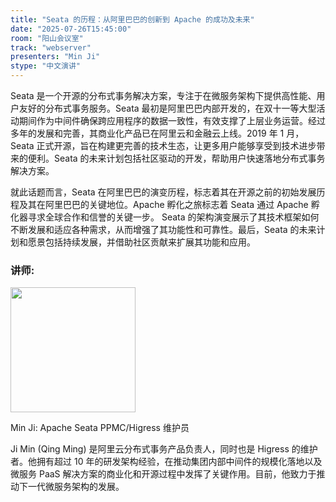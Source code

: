 ```yaml
---
title: "Seata 的历程：从阿里巴巴的创新到 Apache 的成功及未来"
date: "2025-07-26T15:45:00"
room: "阳山会议室"
track: "webserver"
presenters: "Min Ji"
stype: "中文演讲"
---
```


Seata 是一个开源的分布式事务解决方案，专注于在微服务架构下提供高性能、用户友好的分布式事务服务。Seata 最初是阿里巴巴内部开发的，在双十一等大型活动期间作为中间件确保跨应用程序的数据一致性，有效支撑了上层业务运营。经过多年的发展和完善，其商业化产品已在阿里云和金融云上线。2019 年 1 月，Seata 正式开源，旨在构建更完善的技术生态，让更多用户能够享受到技术进步带来的便利。Seata 的未来计划包括社区驱动的开发，帮助用户快速落地分布式事务解决方案。

就此话题而言，Seata 在阿里巴巴的演变历程，标志着其在开源之前的初始发展历程及其在阿里巴巴的关键地位。Apache 孵化之旅标志着 Seata 通过 Apache 孵化器寻求全球合作和信誉的关键一步。 Seata 的架构演变展示了其技术框架如何不断发展和适应各种需求，从而增强了其功能性和可靠性。最后，Seata 的未来计划和愿景包括持续发展，并借助社区贡献来扩展其功能和应用。

### 讲师:

<img src="https://sessionize.com/image/ed51-400o400o1-BTDBgQinUQrS5cv8CRWb4e.jpg" width="200" /><br/>

Min Ji: Apache Seata PPMC/Higress 维护员

Ji Min (Qing Ming) 是阿里云分布式事务产品负责人，同时也是 Higress 的维护者。他拥有超过 10 年的研发架构经验，在推动集团内部中间件的规模化落地以及微服务 PaaS 解决方案的商业化和开源过程中发挥了关键作用。目前，他致力于推动下一代微服务架构的发展。